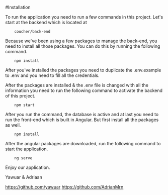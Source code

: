 #Installation



To run the application you need to run a few commands in this project.
Let's start at the backend which is located at

		coucher/back-end

Because we've been using a few packages to manage the back-end, you need to install all those packages. You can do this by running the following command.

		npm install

After you've installed the packages you need to duplicate the .env.example to .env and you need to fill all the credentials.

After the packages are installed  & the .env file is changed with all the information you need to run the following command to activate the backend of this project.

		
		npm start

After you run the command, the database is active and at last you need to run the front-end which is built in Angular. But first install all the packages as well.

		npm install

After the angular packages are downloaded, run the following command to start the application.

		ng serve

Enjoy our application.

Yawuar & Adriaan

https://github.com/yawuar
https://github.com/AdrianMrn